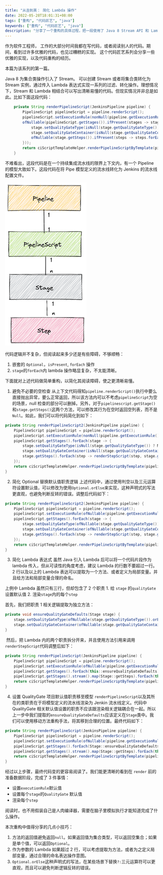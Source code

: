 ```yaml
---
title: "从丑到美： 简化 Lambda 操作"
date: 2022-05-28T18:01:31+08:00
tags: ["重构", "代码匠艺", "java"]
keywords: ["重构", "代码匠艺", "java"]
description: "分享了一个重构的具体过程，把一段使用了 Java 8 Stream API 和 Lambda 的具有明显坏味道的代码通过一系列重构操作，优化为可读性更高的代码。"
---
```


作为软件工程师， 工作的大部分时间我都在写代码，或者阅读别人的代码。期间，看到过许多优雅的代码，也见过糟糕的实现。 这个代码匠艺系列会分享一些优雅的实现，以及代码重构的经历。

本篇为该系列的第一篇。

Java 8 为集合类操作引入了 Stream。 可以创建 Stream 或者将集合类转化为 Stream 实例，通过传入 Lambda 表达式实现一系列的过滤、转化操作。理想情况下，Stream 和 Lambda 相结合可以写出清晰易懂的代码。但现实情况并非总是如此。比如下面这段代码：

```java
    private String renderPipelineScript(JenkinsPipeline pipeline) {
        PipelineScript pipelineScript = pipeline.renderScript();
        pipelineScript.setExecutionRule(nonNull(pipeline.getExecutionRule()) ? pipeline.getExecutionRule() : "STOP");
        ofNullable(pipelineScript.getStages()).ifPresent(stages -> stages.forEach(stage -> {
            stage.setQualityGateType(isNull(stage.getQualityGateType()) ? LanguageType.Maven : stage.getQualityGateType());
            stage.setQualityGateContainer(isNull(stage.getQualityGateContainer()) ? "maven:3.8.4-jdk-11" : stage.getQualityGateContainer());
            ofNullable(stage.getSteps()).ifPresent(steps -> steps.forEach(this::renderStepScript));
        }));
        return ciScriptTemplateHelper.renderPipelineScriptByTemplate(pipelineScript, "pipeline-script.ftl");
    }
```

不难看出，这段代码是在一个持续集成流水线的限界上下文内，有一个 Pipeline 的模型大致如下。这段代码在将 Pipe 模型定义的流水线转化为 Jenkins 的流水线配置文件。

![pipeline-refactoring](/image/pipeline-refactoring.png)

代码逻辑并不复杂，但阅读起来多少还是有些障碍，不够顺畅：

1. 嵌套的 `Optional`，`isPresent`, `forEach` 操作
2. `stage`的`forEach`内 lambda 操作略显复杂，不太能清晰。

下面就对上述代码做简单重构，以简化其阅读障碍，使之更清晰易懂。

1. 避免不必要的空检查
   从上下文代码得知`pipeline.renderScript()`执行中要么直接抛出异常，要么正常返回，所以该方法内可以不考虑`pipelineScript`为空的场景，null 检查的部分可以删掉。另外，对于`pipelinescript.getStage()`和`stage.getSteps()`这两个方法，可以修改其行为在空时返回空列表，而不是`Null`。如此，我们可以将代码简化到如下：

```java
private String renderPipelineScript2(JenkinsPipeline pipeline) {
    PipelineScript pipelineScript = pipeline.renderScript();
    pipelineScript.setExecutionRule(nonNull(pipeline.getExecutionRule()) ? pipeline.getExecutionRule() : ExecutionRule.STOP);
    pipelineScript.getStages().forEach(stage -> {
        stage.setQualityGateType(isNull(stage.getQualityGateType()) ? Maven : stage.getQualityGateType());
        stage.setQualityGateContainer(isNull(stage.getQualityGateContainer()) ? "maven:3.8.4-jdk-11" : stage.getQualityGateContainer());
        stage.getSteps().forEach(step -> renderStepScript(step, stage.getId()));
    });
    return ciScriptTemplateHelper.renderPipelineScriptByTemplate(pipelineScript, "pipeline-script.ftl");
}
```

2. 简化 Optional 替换默认值职责逻辑
   上述代码中，通过使用判空以及三元运算符设置默认值，可以修改为使用`Optional.orElse`来实现，这种声明式的写法更直观，也避免判断反转的错误。调整后代码如下：

```java
private String renderPipelineScript2(JenkinsPipeline pipeline) {
    PipelineScript pipelineScript = pipeline.renderScript();
    pipelineScript.setExecutionRule(ofNullable(pipeline.getExecutionRule()).orElse(ExecutionRule.STOP));
    pipelineScript.getStages().forEach(stage -> {
        stage.setQualityGateType(ofNullable(stage.getQualityGateType()).orElse(Maven));
        stage.setQualityGateContainer(ofNullable(stage.getQualityGateContainer()).orElse("maven:3.8.4-jdk-11"));
        stage.getSteps().forEach(step -> renderStepScript(step, stage.getId()));
    });
    return ciScriptTemplateHelper.renderPipelineScriptByTemplate(pipelineScript, "pipeline-script.ftl");
}
```

3. 简化 Lambda 表达式
   虽然 Java 引入 Lambda 后可以将一个代码片段作为 lambda 传入，但从可读性的角度考虑，建议 Lambda 的行数不要超过一行。2 行以及以上的 Lambda 表达可以提取为一个方法、或者定义为局部变量。并且给方法和局部变量合理的命名。

上例中 Lambda 虽然只有三行，但却包含了 2 个职责 1. 给 `stage` 的`qualityGate`设置默认值 2. 渲染`stage`内的每个`step`

首先，我们把职责 1 相关逻辑提取为独立方法：

```java
private void ensureQualityGateDefaults(Stage stage) {
    stage.setQualityGateType(ofNullable(stage.getQualityGateType()).orElse(Maven));
    stage.setQualityGateContainer(ofNullable(stage.getQualityGateContainer()).orElse("maven:3.8.4-jdk-11"));
}
```

​ 然后，把 Lambda 内的两个职责拆分开来，并且使用方法引用来调用`renderStepScript`代码调整后如下：

```java
private String renderPipelineScript(JenkinsPipeline pipeline) {
    PipelineScript pipelineScript = pipeline.renderScript();
    pipelineScript.setExecutionRule(ofNullable(pipeline.getExecutionRule()).orElse(ExecutionRule.STOP));
    pipelineScript.getStages().forEach(this::ensureQualityGateDefaults);
    pipelineScript.getStages().stream().map(Stage::getSteps).forEach(this::renderStepScript);
    return ciScriptTemplateHelper.renderPipelineScriptByTemplate(pipelineScript, "pipeline-script.ftl");
}
```

4. 设置 QualityGate 项目默认值职责移至模型
   `renderPipelineScript`以及其所在的类职责在于将模型定义的流水线渲染为 Jenkin 流水线定义。代码中 QualityGate 相关默认值设置的职责不应该跟渲染相关逻辑耦合在一起。所以上一步中我们提取的`ensureQualityGateDefaults`应该定义在`Stage`类中。我们可以使用移动方法重构手法，将其移到合理的位置。最终代码如下：

```java
private String renderPipelineScript(JenkinsPipeline pipeline) {
    PipelineScript pipelineScript = pipeline.renderScript();
    pipelineScript.setExecutionRule(ofNullable(pipeline.getExecutionRule()).orElse(ExecutionRule.STOP));
    pipelineScript.getStages().forEach(Stage::ensureQualityGateDefaults);
    pipelineScript.getStages().stream().map(Stage::getSteps).forEach(this::renderStepScript);
    return ciScriptTemplateHelper.renderPipelineScriptByTemplate(pipelineScript, "pipeline-script.ftl");
}
```

经过以上步骤，最终代码变的更容易阅读了。我们能更清晰的看到在 `render` 前的准备数据阶段，完成了 3 件事情：

- 设置`executionRule`默认值
- 设置每个`stage`的`QualityGate` 默认值
- 渲染每个`step`

阅读时，也不用假装自己是人肉编译器，需要在脑子里模拟执行才能知道完成了什么操作。

本次重构中值得分享的几点小技巧：

1. 方法的返回值避免返回`null`。如果返回值为集合类型，可以返回空集合；如果是单个值，可以返回`Optional`。
2. 作为参数的 Lambda 如果超过 2 行，可以考虑提取为方法，或者为之定义局部变量，通过合理的命名表达操作意图。
3. `Optional.orElse`这种声明式的写法，在某些场景下替换`?:`三元运算符可以更直观，而且可以避免判断逻辑反转的错误。
